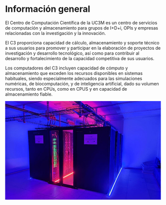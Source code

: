 # Información general

El Centro de Computación Científica de la UC3M es un centro de servicios de computación y almacenamiento para grupos de I+D+i, OPIs y empresas relacionadas con la investigación y la innovación.

El C3 proporciona capacidad de cálculo, almacenamiento y soporte técnico a sus usuarios para promover y participar en la elaboración de proyectos de investigación y desarrollo tecnológico, así como para contribuir al desarrollo y fortalecimiento de la capacidad competitiva de sus usuarios.

Los computadores del C3 incluyen capacidad de cómputo y almacenamiento que exceden los recursos disponibles en sistemas habituales, siendo especialmente adecuados para las simulaciones numéricas, de biocomputación, y de inteligencia artificial, dado su volumen recursos, tanto en CPUs, como en CPUS y en capacidad de almacenamiento fiable.

![C3 Photo](assets/images/1371435134390.jpg)
